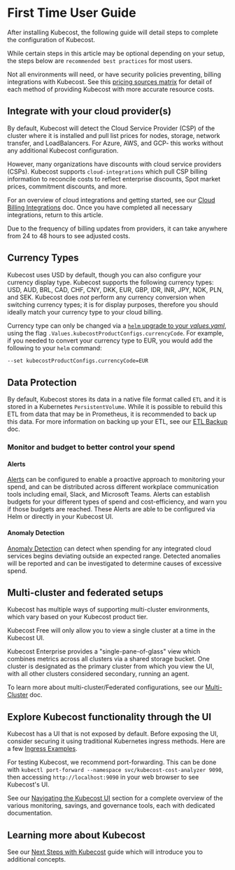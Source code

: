 # First Time User Guide

After installing Kubecost, the following guide will detail steps to complete the configuration of Kubecost.

While certain steps in this article may be optional depending on your setup, the steps below are `recommended best practices` for most users.

Not all environments will need, or have security policies preventing, billing integrations with Kubecost. See this [pricing sources matrix](/architecture/pricing-sources-matrix.md) for detail of each method of providing Kubecost with more accurate resource costs.

## Integrate with your cloud provider(s)

By default, Kubecost will detect the Cloud Service Provider (CSP) of the cluster where it is installed and pull list prices for nodes, storage, network transfer, and LoadBalancers. For Azure, AWS, and GCP- this works without any additional Kubecost configuration.&#x20;

However, many organizations have discounts with cloud service providers (CSPs). Kubecost supports `cloud-integrations` which pull CSP billing information to reconcile costs to reflect enterprise discounts, Spot market prices, commitment discounts, and more.&#x20;

For an overview of cloud integrations and getting started, see our [Cloud Billing Integrations](/install-and-configure/install/cloud-integration/README.md) doc. Once you have completed all necessary integrations, return to this article.

Due to the frequency of billing updates from providers, it can take anywhere from 24 to 48 hours to see adjusted costs.

## Currency Types

Kubecost uses USD by default, though you can also configure your currency display type. Kubecost supports the following currency types: USD, AUD, BRL, CAD, CHF, CNY, DKK, EUR, GBP, IDR, INR, JPY, NOK, PLN, and SEK. Kubecost does *not* perform any currency conversion when switching currency types; it is for display purposes, therefore you should ideally match your currency type to your cloud billing.

Currency type can only be changed via a [`helm` upgrade to your *values.yaml*](/install-and-configure/install/helm-install-params.md), using the flag `.Values.kubecostProductConfigs.currencyCode`. For example, if you needed to convert your currency type to EUR, you would add the following to your `helm` command:

```sh
--set kubecostProductConfigs.currencyCode=EUR
```

## Data Protection

By default, Kubecost stores its data in a native file format called `ETL` and it is stored in a Kubernetes `PersistentVolume`. While it is possible to rebuild this ETL from data that may be in Prometheus, it is recommended to back up this data. For more information on backing up your ETL, see our [ETL Backup](/install-and-configure/install/etl-backup/etl-backup.md) doc.

### Monitor and budget to better control your spend

#### Alerts

[Alerts](/using-kubecost/navigating-the-kubecost-ui/alerts.md#configuring-alerts-in-the-kubecost-ui) can be configured to enable a proactive approach to monitoring your spend, and can be distributed across different workplace communication tools including email, Slack, and Microsoft Teams. Alerts can establish budgets for your different types of spend and cost-efficiency, and warn you if those budgets are reached. These Alerts are able to be configured via Helm or directly in your Kubecost UI.

#### Anomaly Detection

[Anomaly Detection](/using-kubecost/navigating-the-kubecost-ui/anomaly-detection.md) can detect when spending for any integrated cloud services begins deviating outside an expected range. Detected anomalies will be reported and can be investigated to determine causes of excessive spend.

## Multi-cluster and federated setups

Kubecost has multiple ways of supporting multi-cluster environments, which vary based on your Kubecost product tier.

Kubecost Free will only allow you to view a single cluster at a time in the Kubecost UI.

Kubecost Enterprise provides a "single-pane-of-glass" view which combines metrics across all clusters via a shared storage bucket. One cluster is designated as the primary cluster from which you view the UI, with all other clusters considered secondary, running an agent.

To learn more about multi-cluster/Federated configurations, see our [Multi-Cluster](/install-and-configure/install/multi-cluster/multi-cluster.md) doc.

## Explore Kubecost functionality through the UI

Kubecost has a UI that is not exposed by default. Before exposing the UI, consider securing it using traditional Kubernetes ingress methods. Here are a few [Ingress Examples](/install-and-configure/install/ingress-examples.md).

For testing Kubecost, we recommend port-forwarding. This can be done with `kubectl port-forward --namespace svc/kubecost-cost-analyzer 9090`, then accessing `http://localhost:9090` in your web browser to see Kubecost's UI.

See our [Navigating the Kubecost UI](/using-kubecost/navigating-the-kubecost-ui/README.md) section for a complete overview of the various monitoring, savings, and governance tools, each with dedicated documentation.

## Learning more about Kubecost

See our [Next Steps with Kubecost](/install-and-configure/install/getting-started.md) guide which will introduce you to additional concepts.
